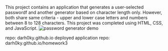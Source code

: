 This project contains an application that generates a user-selected passwordf and another generator based on character length only. However, both share same criteria - upper and lower case letters and numbers between 8 to 128 characters. This project was completed using HTML, CSS, and JavaScript.
![password generator demo](.pwdGen.png)

repo: darh0ky.github.io
deployed application repo: darh0ky.github.io/homework3